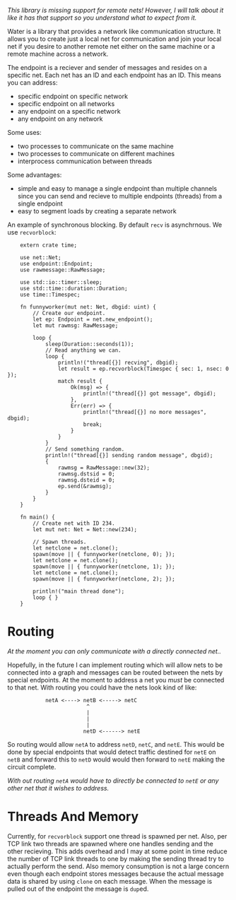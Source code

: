 _This library is missing support for remote nets! However, I will talk about
it like it has that support so you understand what to expect from it._

Water is a library that provides a network like communication structure. It allows
you to create just a local net for communication and join your local net if you
desire to another remote net either on the same machine or a remote machine across
a network.

The endpoint is a reciever and sender of messages and resides on a specific net.
Each net has an ID and each endpoint has an ID. This means you can address:

 * specific endpoint on specific network
 * specific endpoint on all networks
 * any endpoint on a specific network
 * any endpoint on any network

Some uses:

 * two processes to communicate on the same machine
 * two processes to communicate on different machines
 * interprocess communication between threads

Some advantages:

 * simple and easy to manage a single endpoint than multiple channels since you can send and recieve to multiple endpoints (threads) from a single endpoint
 * easy to segment loads by creating a separate network

An example of synchronous blocking. By default `recv` is asynchrnous. We use `recvorblock`:
```
    extern crate time;

    use net::Net;
    use endpoint::Endpoint;
    use rawmessage::RawMessage;

    use std::io::timer::sleep;
    use std::time::duration::Duration;
    use time::Timespec;

    fn funnyworker(mut net: Net, dbgid: uint) {
        // Create our endpoint.
        let ep: Endpoint = net.new_endpoint();
        let mut rawmsg: RawMessage;

        loop {
            sleep(Duration::seconds(1));
            // Read anything we can.
            loop { 
                println!("thread[{}] recving", dbgid);
                let result = ep.recvorblock(Timespec { sec: 1, nsec: 0 });
                match result {
                    Ok(msg) => {
                        println!("thread[{}] got message", dbgid);
                    },
                    Err(err) => {
                        println!("thread[{}] no more messages", dbgid);
                        break;
                    }
                }
            }
            // Send something random.
            println!("thread[{}] sending random message", dbgid);
            {
                rawmsg = RawMessage::new(32);
                rawmsg.dstsid = 0;
                rawmsg.dsteid = 0;
                ep.send(&rawmsg);
            }
        }
    }

    fn main() {
        // Create net with ID 234.
        let mut net: Net = Net::new(234);

        // Spawn threads.
        let netclone = net.clone();
        spawn(move || { funnyworker(netclone, 0); });
        let netclone = net.clone();
        spawn(move || { funnyworker(netclone, 1); });
        let netclone = net.clone();
        spawn(move || { funnyworker(netclone, 2); });

        println!("main thread done");
        loop { }
    }
```

Routing 
===

_At the moment you can only communicate with a directly connected net.._

Hopefully, in the future I can implement routing which will allow nets to be connected
into a graph and messages can be routed between the nets by special endpoints. At the
moment to address a net you _must_ be connected to that net. With routing you could have
the nets look kind of like:
```
            netA <----> netB <-----> netC
                         ^
                         |
                         |
                         |
                        netD <------> netE
```
So routing would allow `netA` to address `netD`, `netC`, and `netE`. This would be done
by special endpoints that would detect traffic destined for `netE` on `netB` and forward
this to `netD` would would then forward to `netE` making the circuit complete.

_With out routing `netA` would have to directly be connected to `netE` or any other net
that it wishes to address._

Threads And Memory
===

Currently, for `recvorblock` support one thread is spawned per net. Also, per TCP link
two threads are spawned where one handles sending and the other recieving. This adds
overhead and I may at some point in time reduce the number of TCP link threads to one
by making the sending thread try to actually perform the send. Also memory consumption
is not a large concern even though each endpoint stores messages because the actual
message data is shared by using `clone` on each message. When the message is pulled out
of the endpoint the message is `dup`ed.